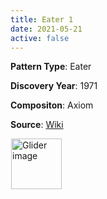 ```yaml
---
title: Eater 1
date: 2021-05-21
active: false
---
```



**Pattern Type**: Eater

**Discovery Year**: 1971

**Compositon**: Axiom

**Source**: [Wiki](https://www.conwaylife.com/wiki/Eater_1)
<!--more-->

<p>
<script type="text/javascript" src="https://www.conwaylife.com/js/lv-plugin.js"></script></p>

<div class="rle"><div class="codebox"><div style="display:none; position: relative; z-index: 1031;"><code>2o$obo$2bo$2b2o!
#C [[ THEME 6 GRID GRIDMAJOR 0 ZOOM 32.0 ]]
#C [[ COLOR ARROW Fuchsia ARROWSIZE 3 0.1 ARROWALPHA 0.70 ]]
#C [[  ARROW -2 5 5 5 32  ]]
#C [[ COLOR ARROW Lime ARROWSIZE 3 0.1 ARROWALPHA 0.70 ]]
#C [[  ARROW 5 5 5 -2 32  ]]
#C [[ COLOR ARROW Salmon ARROWSIZE 3 0.1 ARROWALPHA 0.70 ]]
#C [[  ARROW 5 -2 -2 -2 32  ]]
#C [[ COLOR ARROW Gray ARROWSIZE 3 0.1 ARROWALPHA 0.70 ]]
#C [[  ARROW -2 -2 -2 5 32  ]]
#C [[ COLOR LABEL Green LABELSIZE 40  LABELALPHA 0.70 ]]
#C [[ LABEL 2 -3 32 "Eater 1" ]]
</code></div></div><canvas width="760" height="560" style="margin-left:1px; position: relative; z-index: 1031;"><noscript> <a href="https://www.conwaylife.com/wiki/File:Glider.png" class="image" title="Glider image"><img alt="Glider image" src="https://www.conwaylife.com/w/images/7/79/Glider.png" decoding="async" width="81" height="81" /></a> </noscript></canvas></div>
